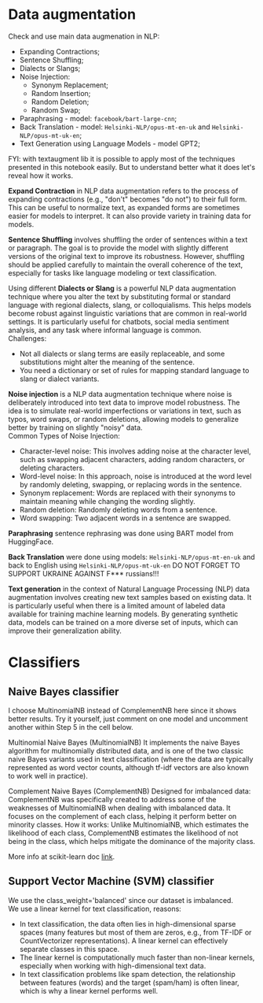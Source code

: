 # Data augmentation

Check and use main data augmenation in NLP:
- Expanding Contractions;
- Sentence Shuffling;
- Dialects or Slangs;
- Noise Injection:
  - Synonym Replacement;
  - Random Insertion;
  - Random Deletion;
  - Random Swap;
- Paraphrasing - model: `facebook/bart-large-cnn`;
- Back Translation - model: `Helsinki-NLP/opus-mt-en-uk` and `Helsinki-NLP/opus-mt-uk-en`;
- Text Generation using Language Models - model GPT2;

FYI: with textaugment lib it is possible to apply most of the techniques presented in this notebook easily. But to understand better what it does let's reveal how it works.

**Expand Contraction** in NLP data augmentation refers to the process of expanding contractions (e.g., "don't" becomes "do not") to their full form. This can be useful to normalize text, as expanded forms are sometimes easier for models to interpret. It can also provide variety in training data for models.

**Sentence Shuffling** involves shuffling the order of sentences within a text or paragraph. The goal is to provide the model with slightly different versions of the original text to improve its robustness. However, shuffling should be applied carefully to maintain the overall coherence of the text, especially for tasks like language modeling or text classification.

Using different **Dialects or Slang** is a powerful NLP data augmentation technique where you alter the text by substituting formal or standard language with regional dialects, slang, or colloquialisms. This helps models become robust against linguistic variations that are common in real-world settings. It is particularly useful for chatbots, social media sentiment analysis, and any task where informal language is common.  
Challenges:
- Not all dialects or slang terms are easily replaceable, and some substitutions might alter the meaning of the sentence.
- You need a dictionary or set of rules for mapping standard language to slang or dialect variants.

**Noise injection** is a NLP data augmentation technique where noise is deliberately introduced into text data to improve model robustness. The idea is to simulate real-world imperfections or variations in text, such as typos, word swaps, or random deletions, allowing models to generalize better by training on slightly "noisy" data.  
Common Types of Noise Injection:
- Character-level noise: This involves adding noise at the character level, such as swapping adjacent characters, adding random characters, or deleting characters.
- Word-level noise: In this approach, noise is introduced at the word level by randomly deleting, swapping, or replacing words in the sentence.
- Synonym replacement: Words are replaced with their synonyms to maintain meaning while changing the wording slightly.
- Random deletion: Randomly deleting words from a sentence.
- Word swapping: Two adjacent words in a sentence are swapped.

**Paraphrasing** sentence rephrasing was done using BART model from HuggingFace.

**Back Translation** were done using models: `Helsinki-NLP/opus-mt-en-uk` and back to English using `Helsinki-NLP/opus-mt-uk-en`
DO NOT FORGET TO SUPPORT UKRAINE AGAINST F*** russians!!!

**Text generation** in the context of Natural Language Processing (NLP) data augmentation involves creating new text samples based on existing data. It is particularly useful when there is a limited amount of labeled data available for training machine learning models. By generating synthetic data, models can be trained on a more diverse set of inputs, which can improve their generalization ability.


# Classifiers

## Naive Bayes classifier

I choose MultinomialNB instead of ComplementNB here since it shows better results. Try it yourself, just comment on one model and uncomment another within Step 5 in the cell below.

Multinomial Naive Bayes (MultinomialNB)
It implements the naive Bayes algorithm for multinomially distributed data, and is one of the two classic naive Bayes variants used in text classification (where the data are typically represented as word vector counts, although tf-idf vectors are also known to work well in practice).

Complement Naive Bayes (ComplementNB)
Designed for imbalanced data: ComplementNB was specifically created to address some of the weaknesses of MultinomialNB when dealing with imbalanced data. It focuses on the complement of each class, helping it perform better on minority classes.
How it works: Unlike MultinomialNB, which estimates the likelihood of each class, ComplementNB estimates the likelihood of not being in the class, which helps mitigate the dominance of the majority class.

More info at scikit-learn doc [link](https://scikit-learn.org/stable/modules/naive_bayes.html#multinomial-naive-bayes).

## Support Vector Machine (SVM) classifier

We use the class_weight='balanced' since our dataset is imbalanced.  
We use a linear kernel for text classification, reasons:
- In text classification, the data often lies in high-dimensional sparse spaces (many features but most of them are zeros, e.g., from TF-IDF or CountVectorizer representations). A linear kernel can effectively separate classes in this space.
- The linear kernel is computationally much faster than non-linear kernels, especially when working with high-dimensional text data.
- In text classification problems like spam detection, the relationship between features (words) and the target (spam/ham) is often linear, which is why a linear kernel performs well.
